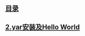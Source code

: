 ## [目录](https://github.com/jhq0113/yafr/blob/master/docs/index.md)

## [2.yar安装及Hello World](https://github.com/jhq0113/yafr/blob/master/docs/yar/2.yar安装及HelloWorld.md)

